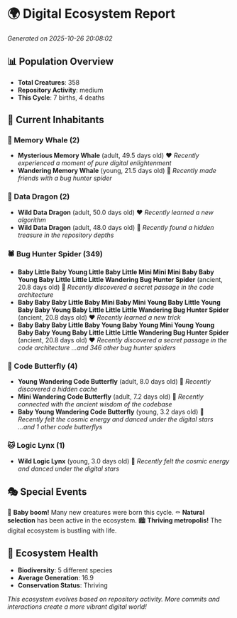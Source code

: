 # 🌍 Digital Ecosystem Report
*Generated on 2025-10-26 20:08:02*

## 📊 Population Overview
- **Total Creatures**: 358
- **Repository Activity**: medium
- **This Cycle**: 7 births, 4 deaths

## 👥 Current Inhabitants

### 🐋 Memory Whale (2)
- **Mysterious Memory Whale** (adult, 49.5 days old) ❤️
  *Recently experienced a moment of pure digital enlightenment*
- **Wandering Memory Whale** (young, 21.5 days old) 💛
  *Recently made friends with a bug hunter spider*

### 🐉 Data Dragon (2)
- **Wild Data Dragon** (adult, 50.0 days old) ❤️
  *Recently learned a new algorithm*
- **Wild Data Dragon** (adult, 48.0 days old) 💚
  *Recently found a hidden treasure in the repository depths*

### 🕷️ Bug Hunter Spider (349)
- **Baby Little Baby Young Little Baby Little Mini Mini Mini Baby Baby Young Baby Little Little Little Wandering Bug Hunter Spider** (ancient, 20.8 days old) 💛
  *Recently discovered a secret passage in the code architecture*
- **Baby Baby Baby Little Baby Mini Baby Mini Young Baby Little Young Baby Baby Young Baby Little Little Little Wandering Bug Hunter Spider** (ancient, 20.8 days old) ❤️
  *Recently learned a new trick*
- **Baby Baby Baby Little Baby Young Baby Young Mini Young Young Baby Baby Young Baby Little Little Little Wandering Bug Hunter Spider** (ancient, 20.8 days old) ❤️
  *Recently discovered a secret passage in the code architecture*
  *...and 346 other bug hunter spiders*

### 🦋 Code Butterfly (4)
- **Young Wandering Code Butterfly** (adult, 8.0 days old) 💛
  *Recently discovered a hidden cache*
- **Mini Wandering Code Butterfly** (adult, 7.2 days old) 💚
  *Recently connected with the ancient wisdom of the codebase*
- **Baby Young Wandering Code Butterfly** (young, 3.2 days old) 💚
  *Recently felt the cosmic energy and danced under the digital stars*
  *...and 1 other code butterflys*

### 🐱 Logic Lynx (1)
- **Wild Logic Lynx** (young, 3.0 days old) 💚
  *Recently felt the cosmic energy and danced under the digital stars*

## 🎭 Special Events

🎉 **Baby boom!** Many new creatures were born this cycle.
⚰️ **Natural selection** has been active in the ecosystem.
🏙️ **Thriving metropolis!** The digital ecosystem is bustling with life.

## 🔬 Ecosystem Health
- **Biodiversity**: 5 different species
- **Average Generation**: 16.9
- **Conservation Status**: Thriving

*This ecosystem evolves based on repository activity. More commits and interactions create a more vibrant digital world!*